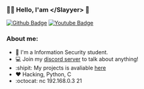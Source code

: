### :man_technologist: Hello, I'am \</Slayyer> 👋

[![Github Badge](https://img.shields.io/badge/-Github-000?style=flat-square&logo=Github&logoColor=white&link=https://github.com/fagnerpsantos)](https://github.com/Slayyer-dev)
[![Youtube Badge](https://img.shields.io/badge/-YouTube-ff0000?style=flat-square&labelColor=ff0000&logo=youtube&logoColor=white&link=https://www.youtube.com/user/TreinaWeb)](https://www.youtube.com/channel/UCret_G0WHRBQYG5MesldNjw?view_as=subscriber)

### About me:
- :game_die: I'm a Information Security student.
- 💻 Join my [discord server](https://discord.gg/Pve2xbT) to talk about anything!
- :shipit: My projects is avaliable [here](https://github.com/Slayyer-dev)
- :heart: Hacking, Python, C
- :octocat: nc 192.168.0.3 21

<!--
**Slayyer-dev/Slayyer-dev** is a ✨ _special_ ✨ repository because its `README.md` (this file) appears on your GitHub profile.

Here are some ideas to get you started:

- 🔭 I’m currently working on ...
- 🌱 I’m currently learning ...
- 👯 I’m looking to collaborate on ...
- 🤔 I’m looking for help with ...
- 💬 Ask me about ...
- 📫 How to reach me: ...
- 😄 Pronouns: ...
- ⚡ Fun fact: ...
-->

